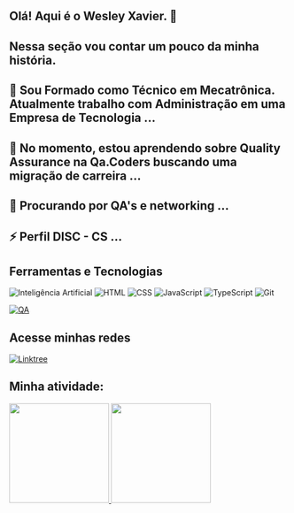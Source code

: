 ## Olá! Aqui é o Wesley Xavier. 👋

## Nessa seção vou contar um pouco da minha história.

## 🔭 Sou Formado como Técnico em Mecatrônica. Atualmente trabalho com Administração em uma Empresa de Tecnologia ...
## 🌱 No momento, estou aprendendo sobre Quality Assurance na Qa.Coders buscando uma migração de carreira ...
## 👯 Procurando por QA's e networking ...
## ⚡ Perfil DISC - CS ...

## Ferramentas e Tecnologias

![Inteligência Artificial](https://img.shields.io/badge/Ferramentas%20e%20Tecnologias-Intelig%C3%AAncia%20Artificial-blueviolet)
![HTML](https://img.shields.io/badge/-HTML5-E34F26?logo=html5&logoColor=white&style=for-the-badge)
![CSS](https://img.shields.io/badge/-CSS3-1572B6?logo=css3&logoColor=white&style=for-the-badge)
![JavaScript](https://img.shields.io/badge/-JavaScript-F7DF1E?logo=javascript&logoColor=black&style=for-the-badge)
![TypeScript](https://img.shields.io/badge/-TypeScript-007ACC?logo=typescript&logoColor=white&style=for-the-badge)
![Git](https://img.shields.io/badge/-Git-F05032?logo=git&logoColor=white&style=for-the-badge)

[![QA](https://img.shields.io/badge/-Quality%20Assurance-9C27B0?style=for-the-badge)](https://en.wikipedia.org/wiki/Software_quality_assurance)

## Acesse minhas redes 
[![Linktree](https://img.shields.io/badge/-Linktree-39E09B?logo=linktree&logoColor=white&style=for-the-badge)](https://linktr.ee/wesxvr)

## Minha atividade: 

<div>
<a href="[https://github.com/seu-usuário-aqui](https://github.com/wesxvr74)">
<img loading="lazy" height="180em" src="https://github-readme-stats.vercel.app/api/top-langs/?username=wesxvr74&layout=compact&langs_count=7&theme=dracula"/>
<img loading="lazy" height="180em" src="https://github-readme-stats.vercel.app/api?username=wesxvr74&show_icons=true&theme=dracula&include_all_commits=true&count_private=true"/>
</div>
